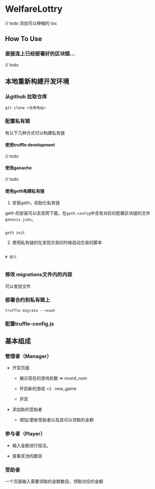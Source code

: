 # WelfareLottry

// todo 添加可以伸缩的 toc 

## How To Use

### 直接连上已经部署好的区块链...
// todo

## 本地重新构建开发环境

### 从github 拉取仓库

```shell
git clone <仓库地址>
```

### 配置私有链

有以下几种方式可以构建私有链

#### 使用truffle development

// todo 

#### 使用ganache 

// todo

#### 使用geth构建私有链

1. 安装geth，初始化私有链

geth 的安装可以去官网下载，在`geth-config`中含有对应的配置区块链的文件`genesis.json`。

``` shell

geth init 

```

2. 使用私有链的在发现交易的时候自动交易的脚本

``` shell 

# 进入
 
```

### 修改 migrations文件内的内容

可以发现文件

### 部署合约到私有链上

``` shell
truffle migrate --reset
```

### 配置truffle-config.js


## 基本组成

### 管理者（Manager）

- 开奖页面

    - 展示现在的游戏轮数 => round_num
    
    - 开启新的游戏 =》 new_game

    - 开奖

- 添加新的受助者

    - 增加/更新受助者以及其可以领取的金额

### 参与者（Player）

- 输入金额进行投注。

- 查看奖池的数目

### 受助者

一个页面输入需要领取的金额数目，领取对应的金额
